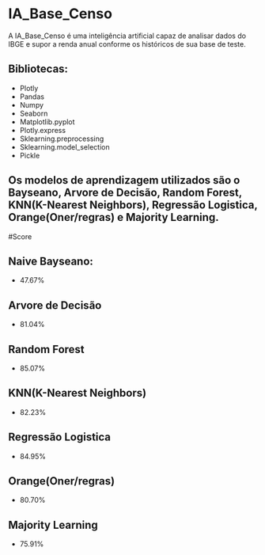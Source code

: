 # IA_Base_Censo
A IA_Base_Censo é uma inteligência artificial capaz de analisar dados do IBGE e supor a renda anual conforme os históricos de sua base de teste.

## Bibliotecas:
- Plotly
- Pandas
- Numpy
- Seaborn
- Matplotlib.pyplot
- Plotly.express
- Sklearning.preprocessing
- Sklearning.model_selection
- Pickle

## Os modelos de aprendizagem utilizados são o Bayseano, Arvore de Decisão, Random Forest, KNN(K-Nearest Neighbors), Regressão Logistica, Orange(Oner/regras) e Majority Learning.

#Score
## Naive Bayseano:
- 47.67%
## Arvore de Decisão
- 81.04%
## Random Forest
- 85.07%
## KNN(K-Nearest Neighbors)
- 82.23%
## Regressão Logistica
- 84.95%
## Orange(Oner/regras)
- 80.70%
## Majority Learning
- 75.91%
